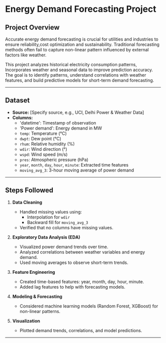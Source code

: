 # Energy Demand Forecasting Project 

## Project Overview
Accurate energy demand  forecasting is crucial for utilities and industries to ensure reliability,cost optimization and sustainability. Traditional forecasting methods often fail to capture non-linear pattern influenced 
by external factors like weather.

This project analyzes historical electricity consumption patterns, Incorporates weather and seasonal data to improve prediction accuracy.
The goal is to identify patterns, understand correlations with weather features, and build predictive models for short-term demand forecasting.

---
## Dataset
- **Source:** [Specify source, e.g., UCI, Delhi Power & Weather Data]  
- **Columns:**
  - 'datetime': Timestamp of observation
  - 'Power demand': Energy demand in MW
  - `temp`: Temperature (°C)
  - `dwpt`: Dew point (°C)
  - `rhum`: Relative humidity (%)
  - `wdir`: Wind direction (°)
  - `wspd`: Wind speed (m/s)
  - `pres`: Atmospheric pressure (hPa)
  - `year`, `month`, `day`, `hour`, `minute`: Extracted time features
  - `moving_avg_3`: 3-hour moving average of power demand

---

## Steps Followed

1. **Data Cleaning**
   - Handled missing values using:
     - Interpolation for `wdir`
     - Backward fill for `moving_avg_3`
   - Verified that no columns have missing values.

2. **Exploratory Data Analysis (EDA)**
   - Visualized power demand trends over time.
   - Analyzed correlations between weather variables and energy demand.
   - Used moving averages to observe short-term trends.

3. **Feature Engineering**
   - Created time-based features: year, month, day, hour, minute.
   - Added lag features to help with forecasting models.

4. **Modeling & Forecasting**
   - Considered machine learning models (Random Forest, XGBoost) for non-linear patterns.

5. **Visualization**
   - Plotted demand trends, correlations, and model predictions.
   
---

## 

